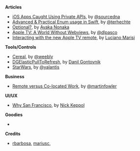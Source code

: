 **Articles**

* [iOS Apps Caught Using Private APIs](https://sourcedna.com/blog/20151018/ios-apps-using-private-apis.html), by [@sourcedna](https://twitter.com/sourcedna)
* [Advanced & Practical Enum usage in Swift](http://appventure.me/2015/10/17/advanced-practical-enum-examples/), by [@terhechte](https://twitter.com/terhechte)
* [Optional?](http://swift.ayaka.me/posts/2015/10/5/optional), by [Ayaka Nonaka](https://twitter.com/ayanonagon)
* [Apple TV: A World Without Webviews](https://medium.com/bpxl-craft/apple-tv-a-world-without-webkit-5c428a64a6dd), by [@dlpasco](https://twitter.com/dlpasco)
* [Interacting with the new Apple TV remote](http://www.marisibrothers.com/2015/10/interacting-with-new-apple-tv-remote.html), by [Luciano Marisi](http://www.twitter.com/lucianomarisi)

**Tools/Controls**

* [Cereal](https://github.com/Weebly/Cereal), by [@weebly](https://twitter.com/weebly)
* [DGElasticPullToRefresh](https://github.com/gontovnik/DGElasticPullToRefresh), by [Danil Gontovnik](https://github.com/gontovnik)
* [StarWars](https://yalantis.com/blog/uidynamics-uikit-or-opengl-3-types-of-ios-animations-for-the-star-wars/), by [@yalantis](https://twitter.com/yalantis)

**Business**

* [Remote versus Co-located Work](http://martinfowler.com/articles/remote-or-co-located.html), by [@martinfowler](https://twitter.com/martinfowler)

**UI/UX**

* [Why San Francisco](http://martiancraft.com/blog/2015/10/why-san-francisco/), by [Nick Keppol](https://twitter.com/nkeppol)


**Goodies**

* 


**Credits**

* [rbarbosa](https://github.com/rbarbosa), [mariusc](https://github.com/mariusc),
